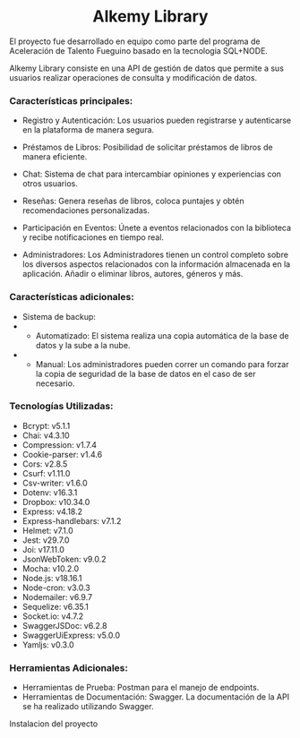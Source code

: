 <h1 align="center"> Alkemy Library </h1>

El proyecto fue desarrollado en equipo como parte del programa de Aceleración de Talento Fueguino basado en la tecnologia SQL+NODE.

Alkemy Library consiste en una API de gestión de datos que permite a sus usuarios realizar operaciones de consulta y modificación de datos.

<h3> Características principales: </h3>

- Registro y Autenticación:
Los usuarios pueden registrarse y autenticarse en la plataforma de manera segura.

- Préstamos de Libros:
Posibilidad de solicitar préstamos de libros de manera eficiente.

- Chat:
Sistema de chat para intercambiar opiniones y experiencias con otros usuarios.

- Reseñas:
Genera reseñas de libros, coloca puntajes y obtén recomendaciones personalizadas.

- Participación en Eventos:
Únete a eventos relacionados con la biblioteca y recibe notificaciones en tiempo real.

- Administradores:
Los Administradores tienen un control completo sobre los diversos aspectos relacionados con la información almacenada en la aplicación.
Añadir o eliminar libros, autores, géneros y más.


<h3> Características adicionales: </h3>

-  Sistema de backup:
- - Automatizado: El sistema realiza una copia automática de la base de datos y la sube a la nube.
- - Manual: Los administradores pueden correr un comando para forzar la copia de seguridad de la base de datos en el caso de ser necesario.


<h3> Tecnologías Utilizadas: </h3>

- Bcrypt: v5.1.1
- Chai: v4.3.10
- Compression: v1.7.4
- Cookie-parser: v1.4.6
- Cors: v2.8.5
- Csurf: v1.11.0
- Csv-writer: v1.6.0
- Dotenv: v16.3.1
- Dropbox: v10.34.0
- Express: v4.18.2
- Express-handlebars: v7.1.2
- Helmet: v7.1.0
- Jest: v29.7.0
- Joi: v17.11.0
- JsonWebToken: v9.0.2
- Mocha: v10.2.0
- Node.js: v18.16.1
- Node-cron: v3.0.3
- Nodemailer: v6.9.7
- Sequelize: v6.35.1
- Socket.io: v4.7.2
- SwaggerJSDoc: v6.2.8
- SwaggerUiExpress: v5.0.0
- Yamljs: v0.3.0


<h3> Herramientas Adicionales: </h3>

- Herramientas de Prueba: Postman para el manejo de endpoints.
- Herramientas de Documentación: Swagger. La documentación de la API se ha realizado utilizando Swagger.


Instalacion del proyecto
